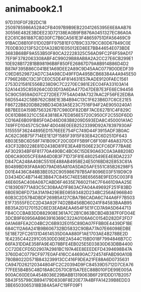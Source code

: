 # animabook2.1
97D310F0F2B2DC18
2509785986A5284CFB4097B9B9EB22041265395E6E8AAB76
30556E482E3BDEE23D72138EA0B9FB876A0451327EC86A0A
E2C61C861887C8D30FC7B6CA561E3F48659751DFA56469C9
91BACD8B10F01D02BFF975B1EF07B9C3379CC80D67849C0E
7E0DB30213F52CD1A328D1E05012ED8EE7BB44654E073BDE
3683B68BF9A553B50F80CA22228325C56AD9FC2F6F59AD17
7EF9F3782063308ABF4C99029B88AB8A2A2CC27E6CB299E1
10E928B172B1BB98196B8F850FE26867D79A8B914B86D4D2
B87AF395B86C041BE1A69DEE2A89C9D45AAC0779D0DEDF39
C9ED8529872AD7C34A98CD49FFDA495BCB68384A4A945E50
F796E26BC13C3FCE0C5DE4F814631E57AADE9120FAEC1561
2753D21581E556B238D9C7C2270EC981E2EC04FA33103A14
52A14435C859264C0D3D13A6DA477D47DEB7E3FE6EC94456
5C90C5959AD07C272DEE77F54A049A7327AAC2F56FE2EDBA
56D55442C5BB762CB8E1E3B4B94C13C1F623B6D7C6CE21E5
F86722B820DB829BD34D83A5E23C7516F94F2AE9050240A1
8B7BEE0A159B7563267B7C980DF82DBF7ACE627B1C4F829C
0C61DB86321CC5E43818EA7ED856E5720C950CF2C55DF6DD
CD16AE6B091B85F0AD46D083B8209D593EDA8C450001A1AC
749FFD10457C5C9AF4D048E0EEB2523399D92A78397930AF
515555F36244895ED1576EEE754FC749D44F3915ADF3B0AC
AC62C36B75F714EE1E12F1585F3915F83E842C6D251DF643
6B03E5BC6D58F741B09CF20C0DFF5B9FC6F108F46A8370C5
43CF32B0228E81D2438D81FE3EA4B1506E23CFC6DF77BA8E
AF302934BF6F81770A490BC4BC6C15DE90A63C0A3A88208D
0D6CA9005CFE8A64D0B3F71D73F81E4802549EE4E8DA2237
D847CA248A408C5510E488AB4958E24E5016BD82E853C61A
B0489BD93FA8A9D79AD85A810A5DAD5AFE551C85B26298F5
D01E4436C848B3BE052C905986797B5AF8096E03F519D9C9
D3434DC4B7144E3B847C845C74EE58E65658E9FED5C003F8
46E605AC408A087CABD6F4635E76602114C7F6461D9AA25E
C1839D9771A83C5C308AAD1F863ACFA04A49692F251F83BD
6B0E9D8FD73A31A19429EBE08593482D234BC256AE966B40
60B3C2D57B4DBDF269B5A127CBA7B6CADA6C744A6FF7B503
E1F73555FECC2D43A92F74D2BB456BD60241F84583BAAB95
8B35A2D1270152C6ED3EABAEAA654F5E1FCD7A9A5D644713
FB4CCCBAB3DD882908E361A7C2B1C863BCBD4B387F0FD04E
3DCB9F60956AB963916369C322A0106A6C0154D282DF2FD7
0A1A68FEA2C04BC2C6B932E015C89DA07FFBB0E4439DF1BE
684C112A6A241B9B606732BD5832C90BA77A07E66098EDBE
5E18E72FC26131D4614535D0AA880F1AE1703AE4B278BE2D
1E4235C442291C0530DD36E2A544C15BD018F7994846B7CC
66FA31DDAE358FA9E4D78BFE4EB025E5E03830D63DBB4400
CC72DECFD5D2907A2981BC197A4EE8EEEDEFD4394698B47A
3760D4C0779CF977E0AF416CC44690AC724574FABD90A10B
7B0B8022D571B843239913CC416F9DEA21FE88A6D0735631
CA947D262120344804FC2C20394D9FC84539D5712D7CEA76
77FEE5B4B5C48D18A8CD570CB15A7EEC88B010FDE99E005A
900AC60DE0A4548036E29BABB1319063B6F291DDD17B2057
5B43F55798CB894179D8308F8E20E77A4BFFA14239B8EDD3
3BE6503065318B384A5AFC19FF09F1
